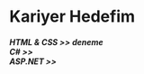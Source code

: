 <h1>Kariyer Hedefim</h1>

<h5>
HTML & CSS >> <a href:"https://www.google.com">deneme</a> </br>
C# >> </br>
ASP.NET >> </br>




</h5>
